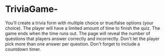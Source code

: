 # TriviaGame-
You'll create a trivia form with multiple choice or true/false options (your choice).  The player will have a limited amount of time to finish the quiz.    The game ends when the time runs out. The page will reveal the number of questions that players answer correctly and incorrectly.   Don't let the player pick more than one answer per question. Don't forget to include a countdown timer.
